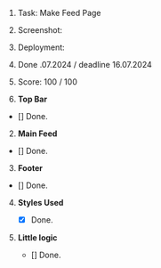 1. Task: Make Feed Page
2. Screenshot:
3. Deployment:
4. Done .07.2024 / deadline 16.07.2024
5. Score: 100 / 100

6. **Top Bar**

- [] Done.

2. **Main Feed**

- [] Done.

3. **Footer**

- [] Done.

4. **Styles Used**

   - [x] Done.

5. **Little logic**
   - [] Done.
